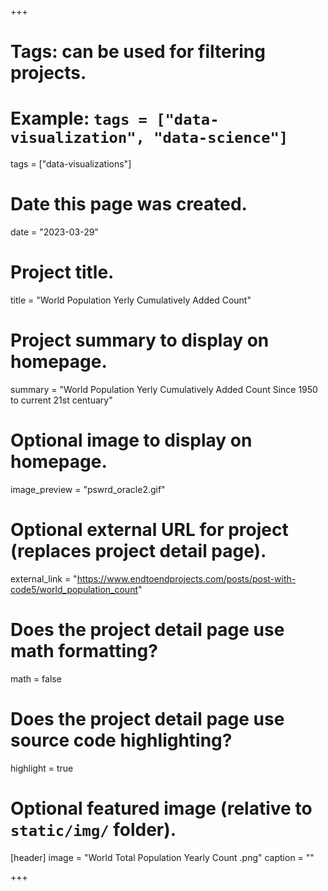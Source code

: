 +++
# Tags: can be used for filtering projects.
# Example: `tags = ["data-visualization", "data-science"]`
tags = ["data-visualizations"]

# Date this page was created.
date = "2023-03-29"

# Project title.
title = "World Population Yerly Cumulatively Added Count"

# Project summary to display on homepage.
summary = "World Population Yerly Cumulatively Added Count Since 1950 to current 21st centuary"

# Optional image to display on homepage.
image_preview = "pswrd_oracle2.gif"

# Optional external URL for project (replaces project detail page).
external_link = "https://www.endtoendprojects.com/posts/post-with-code5/world_population_count"

# Does the project detail page use math formatting?
math = false

# Does the project detail page use source code highlighting?
highlight = true

# Optional featured image (relative to `static/img/` folder).
[header]
image = "World Total Population Yearly Count .png"
caption = ""

+++
